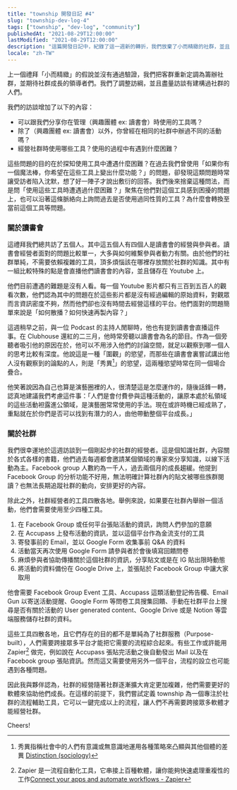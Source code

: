 ```yaml
---
title: "township 開發日記 #4"
slug: "township-dev-log-4"
tags: ["township", "dev-log", "community"]
publishedAt: "2021-08-29T12:00:00"
lastModified: "2021-08-29T12:00:00"
description: "這篇開發日記中，紀錄了這一週新的轉折，我們放棄了小而精緻的社群，並且重新定義了 township 作為一種工具具備的功能。"
locale: "zh-TW"
---
```


上一個禮拜「小而精緻」的假說並沒有通過驗證，我們把客群重新定調為籌辦社群，並期待社群成長的領導者們。我們了調整訪綱，並且盡量訪談有建構過社群的人們。

我們的訪談增加了以下的內容：

- 可以跟我們分享你在管理（興趣團體 ex: 讀書會）時使用的工具嗎？
- 除了（興趣團體 ex: 讀書會）以外，你曾經在相同的社群中辦過不同的活動嗎？
- 經營社群時使用哪些工具？使用的過程中有遇到什麼困難？

這些問題的目的在於探知使用工具中遭遇什麼困難？在過去我們曾使用「如果你有一個魔法棒，你希望在這些工具上變出什麼功能？」的問題，卻發現這類問題時常讓受訪者陷入沈默，想了好一陣子才說出敷衍的回答。我們後來捨棄這種問法，而是問「使用這些工具時遭遇過什麼困難？」聚焦在他們對這個工具感到困擾的問題上，也可以沿著這條脈絡向上詢問過去是否使用過同性質的工具？為什麼會轉換至當前這個工具等問題。

### 關於讀書會

這禮拜我們總共訪了五個人。其中這五個人有四個人是讀書會的經營與參與者。讀書會經營者面對的問題比較單一，大多與如何維繫參與者動力有關。由於他們的社群單純，不需要依賴複雜的工具，頂多煩惱該在哪裡存放關於社群的知識。其中有一組比較特殊的點是會直播他們讀書會的內容，並且儲存在 Youtube 上。

他們目前遭遇的難題是沒有人看。每一個 Youtube 影片都只有三百到五百人的觀看次數，他們認為其中的問題在於這些影片都是沒有經過編輯的原始資料，對觀眾而言資訊密度不夠，然而他們卻也沒有時間去經營這樣的平台。他們面對的問題簡單來說是「如何散播？如何快速再製內容？」

這週稍早之前，與一位 Podcast 的主持人閒聊時，他也有提到讀書會直播這件事。在 Clubhouse 還紅的二三月，他時常旁聽以讀書會為名的節目。作為一個旁聽者吸引他的原因在於，他可以不用涉入他們的討論空間，就足以觀察到哪一個人的思考比較有深度。他說這是一種「圍觀」的慾望，而那些在讀書會裏嘗試講出他人沒有觀察到的論點的人，則是「秀異[^1]」的慾望，這兩種慾望時常在同一個場合疊合。

他笑著說因為自己也算是演藝圈裡的人，很清楚這是怎麼運作的，隨後話鋒一轉，認真地建議我們考慮這件事：「人們是會付費參與這種活動的，讓原本處於私領域的這些活動袒露進公領域，是演藝圈常常使用的手法。現在或許時機已經成熟了，重點就在於你們是否可以找到有潛力的人，由他帶動整個平台成長。」

### 關於社群

我們很幸運地於這週訪談到一個剛起步的社群的經營者。這是個知識社群，內容關於各式各樣的書籍，他們過去每週都會邀請某個領域的專家來分享知識，以線下活動為主。Facebook group 人數約為一千人，過去兩個月的成長趨緩。他提到 Facebook Group 的分析功能不好用，無法明確計算社群內的貼文被哪些族群閱讀？也無法長期追蹤社群的動向，安排更好的內容。

除此之外，社群經營者的工具四散各地。舉例來說，如果要在社群內舉辦一個活動，他們會需要使用至少四種工具。

1. 在 Facebook Group 或任何平台張貼活動的資訊，詢問人們參加的意願
2. 在 Accupass 上發布活動的資訊，並以這個平台作為金流支付的工具
3. 寄發事前的 Email，並以 Google Form 收集事前 Q&A 的資料
4. 活動當天再次使用 Google Form 請參與者於會後填寫回饋問卷
5. 麻煩參與者協助傳播關於這個社群的資訊，分享貼文或是在 IG 貼出限時動態
6. 將活動的資料備份在 Google Drive 上，並張貼於 Facebook Group 中讓大家取用

他會需要 Facebook Group Event 工具、Accupass 這類活動登記佈告欄、Email Gun 以寄送活動提醒、Google Form 等問卷工具搜集回饋、手動在社群平台上搜尋是否有關於活動的 User generated content、Google Drive 或是 Notion 等雲端服務儲存社群的資料。

這些工具四散各地，且它們存在的目的都不是單純為了社群服務（Purpose-built），人們需要跨接眾多平台才能把它需要的流程綜合起來。有些工作或許能用 Zapier[^2] 做完，例如說在 Accupass 張貼完活動之後自動發出 Mail 以及在 Facebook group 張貼資訊。然而這又需要使用另外一個平台，流程的設立也可能遇到各種問題。

因此我與夥伴認為，社群的經營隨著社群逐漸擴大肯定更加複雜，他們需要更好的軟體來協助他們成長。在這樣的前提下，我們嘗試定義 township 為一個專注於社群的流程輔助工具，它可以一鍵完成以上的流程，讓人們不再需要跨接眾多軟體才能經營社群。

Cheers!

[^1]: 秀異指稱社會中的人們有意識或無意識地運用各種策略來凸顯與其他個體的差異 [Distinction (sociology)](<https://en.wikipedia.org/wiki/Distinction_(sociology)>)
[^2]: Zapier 是一流程自動化工具，它串接上百種軟體，讓你能夠快速處理重複性的工作[Connect your apps and automate workflows - Zapier](https://zapier.com/)
